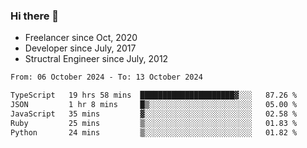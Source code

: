 ### Hi there 👋

- Freelancer since Oct, 2020
- Developer since July, 2017
- Structral Engineer since July, 2012

<!--START_SECTION:waka-->

```txt
From: 06 October 2024 - To: 13 October 2024

TypeScript   19 hrs 58 mins  █████████████████████▓░░░   87.26 %
JSON         1 hr 8 mins     █▒░░░░░░░░░░░░░░░░░░░░░░░   05.00 %
JavaScript   35 mins         ▓░░░░░░░░░░░░░░░░░░░░░░░░   02.58 %
Ruby         25 mins         ▒░░░░░░░░░░░░░░░░░░░░░░░░   01.83 %
Python       24 mins         ▒░░░░░░░░░░░░░░░░░░░░░░░░   01.82 %
```

<!--END_SECTION:waka-->
